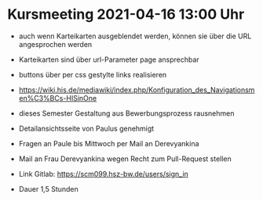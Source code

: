 # Kursmeeting 2021-04-16 13:00 Uhr
- auch wenn Karteikarten ausgeblendet werden, können sie über die URL angesprochen werden
- Karteikarten sind über url-Parameter page ansprechbar
- buttons über per css gestylte links realisieren
- https://wiki.his.de/mediawiki/index.php/Konfiguration_des_Navigationsmen%C3%BCs-HISinOne
- dieses Semester Gestaltung aus Bewerbungsprozess rausnehmen
- Detailansichtsseite von Paulus genehmigt
- Fragen an Paule bis Mittwoch per Mail an Derevyankina
- Mail an Frau Derevyankina wegen Recht zum Pull-Request stellen
- Link Gitlab: https://scm099.hsz-bw.de/users/sign_in

- Dauer 1,5 Stunden